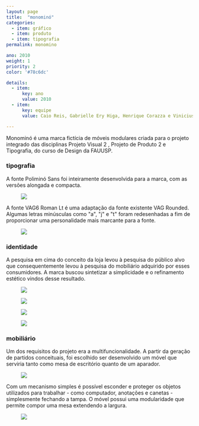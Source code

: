 ```yaml
---
layout: page
title:  "monominó"
categories:
  - item: gráfico
  - item: produto
  - item: tipografia
permalink: monomino

ano: 2010
weight: 1
priority: 2
color: '#78c6dc'

details:
  - item:
      key: ano
      value: 2010
  - item:
      key: equipe
      value: Caio Reis, Gabrielle Ery Higa, Henrique Corazza e Vinicius Hernandez

---
```


Monominó é uma marca fictícia de móveis modulares criada para o projeto integrado  das disciplinas Projeto Visual 2 , Projeto de Produto 2 e Tipografia, do curso de Design da FAUUSP.

### tipografia

A fonte Poliminó Sans foi inteiramente desenvolvida para a marca, com as versões alongada e compacta.

<figure><img class="img_small" src="{{ site.baseurl }}/assets/monomino/tipo_polimino.png"/></figure>

A fonte VAG6 Roman Lt é uma adaptação da fonte existente VAG Rounded. Algumas letras minúsculas como "a", "j" e "t" foram redesenhadas a fim de proporcionar uma personalidade mais marcante para a fonte.

<figure><img class="img_small" src="{{ site.baseurl }}/assets/monomino/tipo_vag6.png"/></figure>

### identidade

A pesquisa em cima do conceito da loja levou à pesquisa do público alvo que consequentemente levou à pesquisa do mobiliário adquirido por esses consumidores. A marca buscou sintetizar a simplicidade e o refinamento estético vindos desse resultado.

<figure><img class="img_small" src="{{ site.baseurl }}/assets/monomino/logo_monomino.jpg"/></figure>
<figure><img class="img_small" src="{{ site.baseurl }}/assets/monomino/brand_tipos.jpg"/></figure>
<figure><img class="img_small" src="{{ site.baseurl }}/assets/monomino/brand_materiais.jpg"/></figure>
<figure><img class="img_small" src="{{ site.baseurl }}/assets/monomino/brand_camiseta.jpg"/></figure>

### mobiliário

Um dos requisitos do projeto era a multifuncionalidade. A partir da geração de partidos conceituais, foi escolhido ser desenvolvido um móvel que serviria tanto como mesa de escritório quanto de um aparador.

<figure><img class="img_small" src="{{ site.baseurl }}/assets/monomino/mesa_estudos.jpg"/></figure>

Com um mecanismo simples é possível esconder e proteger os objetos utilizados para trabalhar - como computador, anotações e canetas - simplesmente fechando a tampa. O móvel possui uma modularidade que permite compor uma mesa extendendo a largura.

<figure><img class="img_small" src="{{ site.baseurl }}/assets/monomino/mesa_expandida.png"/></figure>
